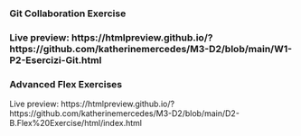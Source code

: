 <h3>Git Collaboration Exercise<h3>
<p>Live preview: https://htmlpreview.github.io/?https://github.com/katherinemercedes/M3-D2/blob/main/W1-P2-Esercizi-Git.html</p>

<h3>Advanced Flex Exercises</h3>
<p>Live preview: https://htmlpreview.github.io/?https://github.com/katherinemercedes/M3-D2/blob/main/D2-B.Flex%20Exercise/html/index.html</p>
